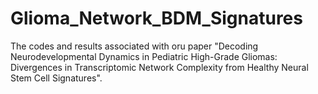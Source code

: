 # Glioma_Network_BDM_Signatures
The codes and results associated with oru paper "Decoding Neurodevelopmental Dynamics in Pediatric High-Grade Gliomas: Divergences in Transcriptomic Network Complexity from Healthy Neural Stem Cell Signatures". 
